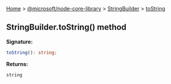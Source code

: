 [Home](./index) &gt; [@microsoft/node-core-library](./node-core-library.md) &gt; [StringBuilder](./node-core-library.stringbuilder.md) &gt; [toString](./node-core-library.stringbuilder.tostring.md)

## StringBuilder.toString() method


<b>Signature:</b>

```typescript
toString(): string;
```
<b>Returns:</b>

`string`

